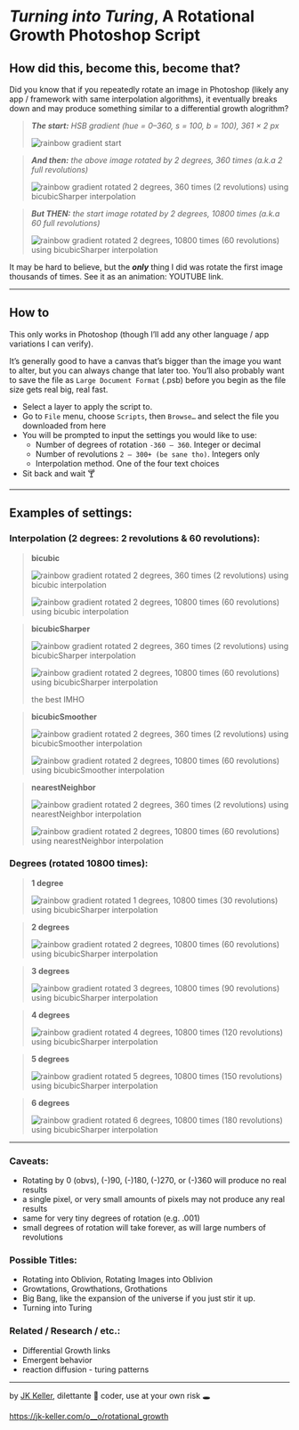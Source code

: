 # *Turning into Turing*, A Rotational Growth Photoshop Script

## How did this, become this, become that?

Did you know that if you repeatedly rotate an image in Photoshop (likely any app / framework with same interpolation algorithms), it eventually breaks down and may produce something similar to a differential growth alogrithm?

> ***The start:** HSB gradient (hue = 0–360, s = 100, b = 100), 361 × 2 px*
> 
> ![rainbow gradient start](zzz--example_images/hsb_366x2_rainbow-start.png)

> ***And then:** the above image rotated by 2 degrees, 360 times (a.k.a 2 full revolutions)*
> 
> ![rainbow gradient rotated 2 degrees, 360 times (2 revolutions) using bicubicSharper interpolation](zzz--example_images/hsb_366x2_rainbow-2deg-2rev-bicubicsharper.png)

> ***But THEN:** the start image rotated by 2 degrees, 10800 times (a.k.a 60 full revolutions)*
> 
> ![rainbow gradient rotated 2 degrees, 10800 times (60 revolutions) using bicubicSharper interpolation](zzz--example_images/hsb_366x2_rainbow-2deg-60rev-bicubicsharper.png)

It may be hard to believe, but the ***only*** thing I did was rotate the first image thousands of times. See it as an animation: YOUTUBE link.

---

## How to

This only works in Photoshop (though I’ll add any other language / app variations I can verify).

It’s generally good to have a canvas that’s bigger than the image you want to alter, but you can always change that later too. You’ll also probably want to save the file as `Large Document Format` (.psb) before you begin as the file size gets real big, real fast.

- Select a layer to apply the script to.
- Go to `File` menu, choose `Scripts`, then `Browse…` and select the file you downloaded from here
- You will be prompted to input the settings you would like to use:
    - Number of degrees of rotation `-360 — 360`. Integer or decimal
    - Number of revolutions `2 – 300+ (be sane tho)`. Integers only
    - Interpolation method. One of the four text choices
- Sit back and wait 🍸

---

## Examples of settings:

### Interpolation (2 degrees: 2 revolutions & 60 revolutions):

> **bicubic**
>
> ![rainbow gradient rotated 2 degrees, 360 times (2 revolutions) using bicubic interpolation](zzz--example_images/hsb_366x2_rainbow-2deg-2rev-bicubic.png)
>
> ![rainbow gradient rotated 2 degrees, 10800 times (60 revolutions) using bicubic interpolation](zzz--example_images/hsb_366x2_rainbow-2deg-60rev-bicubic.png)

> **bicubicSharper**
>
> ![rainbow gradient rotated 2 degrees, 360 times (2 revolutions) using bicubicSharper interpolation](zzz--example_images/hsb_366x2_rainbow-2deg-2rev-bicubicsharper.png)
>
> ![rainbow gradient rotated 2 degrees, 10800 times (60 revolutions) using bicubicSharper interpolation](zzz--example_images/hsb_366x2_rainbow-2deg-60rev-bicubicsharper.png)
>
> the best IMHO

> **bicubicSmoother**
>
> ![rainbow gradient rotated 2 degrees, 360 times (2 revolutions) using bicubicSmoother interpolation](zzz--example_images/hsb_366x2_rainbow-2deg-2rev-bicubicsmoother.png)
>
> ![rainbow gradient rotated 2 degrees, 10800 times (60 revolutions) using bicubicSmoother interpolation](zzz--example_images/hsb_366x2_rainbow-2deg-60rev-bicubicsmoother.png)

> **nearestNeighbor**
>
> ![rainbow gradient rotated 2 degrees, 360 times (2 revolutions) using nearestNeighbor interpolation](zzz--example_images/hsb_366x2_rainbow-2deg-2rev-nearestneighbor.png)
>
> ![rainbow gradient rotated 2 degrees, 10800 times (60 revolutions) using nearestNeighbor interpolation](zzz--example_images/hsb_366x2_rainbow-2deg-60rev-nearestneighbor.png)

### Degrees (rotated 10800 times):

> **1 degree**
>
> ![rainbow gradient rotated 1 degrees, 10800 times (30 revolutions) using bicubicSharper interpolation](zzz--example_images/hsb_366x2_rainbow-1deg-30rev-bicubicsharper.png)

> **2 degrees**
>
> ![rainbow gradient rotated 2 degrees, 10800 times (60 revolutions) using bicubicSharper interpolation](zzz--example_images/hsb_366x2_rainbow-2deg-60rev-bicubicsharper.png)

> **3 degrees**
>
> ![rainbow gradient rotated 3 degrees, 10800 times (90 revolutions) using bicubicSharper interpolation](zzz--example_images/hsb_366x2_rainbow-3deg-90rev-bicubicsharper.png)

> **4 degrees**
>
> ![rainbow gradient rotated 4 degrees, 10800 times (120 revolutions) using bicubicSharper interpolation](zzz--example_images/hsb_366x2_rainbow-4deg-120rev-bicubicsharper.png)

> **5 degrees**
>
> ![rainbow gradient rotated 5 degrees, 10800 times (150 revolutions) using bicubicSharper interpolation](zzz--example_images/hsb_366x2_rainbow-5deg-150rev-bicubicsharper.png)

> **6 degrees**
>
> ![rainbow gradient rotated 6 degrees, 10800 times (180 revolutions) using bicubicSharper interpolation](zzz--example_images/hsb_366x2_rainbow-6deg-180rev-bicubicsharper.png)

---

### Caveats:

- Rotating by 0 (obvs), (-)90, (-)180, (-)270, or (-)360 will produce no real results
- a single pixel, or very small amounts of pixels may not produce any real results
- same for very tiny degrees of rotation (e.g. .001)
- small degrees of rotation will take forever, as will large numbers of revolutions

### Possible Titles:

- Rotating into Oblivion, Rotating Images into Oblivion
- Growtations, Growthations, Grothations
- Big Bang, like the expansion of the universe if you just stir it up.
- Turning into Turing

### Related / Research / etc.:

- Differential Growth links
- Emergent behavior
- reaction diffusion - turing patterns

---

by [JK Keller](https://jk-keller.com), dilettante 🔮 coder, use at your own risk 🕳

https://jk-keller.com/o__o/rotational_growth
